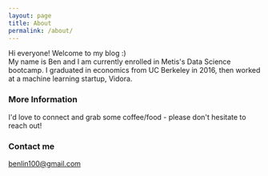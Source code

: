 ```yaml
---
layout: page
title: About
permalink: /about/
---
```


Hi everyone! Welcome to my blog :)  
My name is Ben and I am currently enrolled in Metis's Data Science bootcamp. I graduated in economics from UC Berkeley in 2016, then worked at a machine learning startup, Vidora. 

### More Information

I'd love to connect and grab some coffee/food - please don't hesitate to reach out!

### Contact me

[benlin100@gmail.com](mailto:benlin100@gmail.com)
